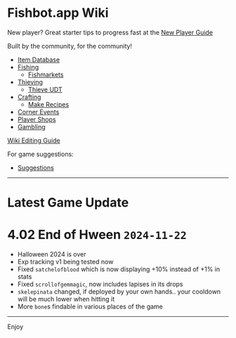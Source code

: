 
# Fishbot.app Wiki #

New player? Great starter tips to progress fast at the [New Player Guide](./GettingStarted.md)

Built by the community, for the community!

- [Item Database](./ItemDatabase/README.md)
- [Fishing](./Fishing/README.md)
  - [Fishmarkets](./Fishing/Fishmarkets/Fishmarkets.md)
- [Thieving](./Thieving/README.md)
  - [Thieve UDT](./Thieving/UDT.md)
- [Crafting](./Crafting/README.md)
  - [Make Recipes](./Crafting/Make.md)
- [Corner Events](./CornerEvents/README.md)
- [Player Shops](./PlayerShops/README.md)
- [Gambling](./Gambling/README.md)

[Wiki Editing Guide](/WikiGuide/README.md)

For game suggestions:
- [Suggestions](./Suggestions.md)

--------------------

# Latest Game Update

# 4.02 End of Hween `2024-11-22`

- Halloween 2024 is over
- Exp tracking v1 being tested now
- Fixed `satchelofblood` which is now displaying +10% instead of +1% in stats
- Fixed `scrollofgemmagic`, now includes lapises in its drops
- `skelepinata` changed, if deployed by your own hands.. your cooldown will be much lower when hitting it
- More `bone`s findable in various places of the game

-------------------------------

Enjoy
